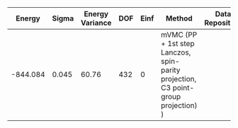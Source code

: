 | Energy   | Sigma | Energy Variance | DOF | Einf | Method                                                       | Data Repository |
|----------|-------|-----------------|-----|------|--------------------------------------------------------------|-----------------|
| -844.084 | 0.045 | 60.76           | 432 | 0    | mVMC (PP + 1st step Lanczos, spin-parity projection, C3 point-group projection) ) |                 |
